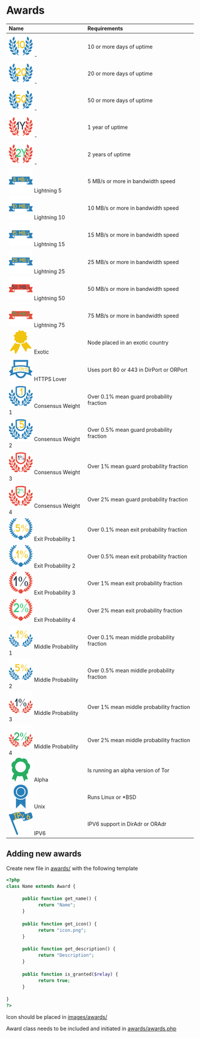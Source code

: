 # Awards

| Name | Requirements
| :--- | :-----
| ![Red Diamond](images/rewards/10_days_uptime.png) - | 10 or more days of uptime
| ![Blue Diamond](images/rewards/20_days_uptime.png) - | 20 or more days of uptime
| ![Blue Diamond](images/rewards/50_days_uptime.png) - | 50 or more days of uptime
| ![Blue Diamond](images/rewards/1_year_uptime.png) - | 1 year of uptime
| ![Blue Diamond](images/rewards/2_year_uptime.png) - | 2 years of uptime
| ![Lightning 1](images/rewards/5_mb_speed.png) Lightning 5 | 5 MB/s or more in bandwidth speed
| ![Lightning 10](images/rewards/10_mb_speed.png) Lightning 10 | 10 MB/s or more in bandwidth speed
| ![Lightning 15](images/rewards/15_mb_speed.png) Lightning 15 | 15 MB/s or more in bandwidth speed
| ![Lightning 25](images/rewards/25_mb_speed.png) Lightning 25 | 25 MB/s or more in bandwidth speed
| ![Lightning 50](images/rewards/50_mb_speed.png) Lightning 50 | 50 MB/s or more in bandwidth speed
| ![Lightning 75](images/rewards/75_mb_speed.png) Lightning 75 | 75 MB/s or more in bandwidth speed
| ![Exotic](images/rewards/exotic.png) Exotic | Node placed in an exotic country
| ![HTTPS Lover](images/rewards/https_lover.png) HTTPS Lover | Uses port 80 or 443 in DirPort or ORPort
| ![Guard Probability 1](images/rewards/guard_prob_1.png) Consensus Weight 1 | Over 0.1% mean guard probability fraction
| ![Guard Probability 2](images/rewards/guard_prob_2.png) Consensus Weight 2 | Over 0.5% mean guard probability fraction
| ![Guard Probability 3](images/rewards/guard_prob_3.png) Consensus Weight 3 | Over 1% mean guard probability fraction
| ![Guard Probability 4](images/rewards/guard_prob_4.png) Consensus Weight 4 | Over 2% mean guard probability fraction
| ![Exit Probability 1](images/rewards/exit_prob_1.png) Exit Probability 1 | Over 0.1% mean exit probability fraction
| ![Exit Probability 2](images/rewards/exit_prob_2.png) Exit Probability 2 | Over 0.5% mean exit probability fraction
| ![Exit Probability 3](images/rewards/exit_prob_3.png) Exit Probability 3 | Over 1% mean exit probability fraction
| ![Exit Probability 4](images/rewards/exit_prob_4.png) Exit Probability 4 | Over 2% mean exit probability fraction
| ![Middle Probability 1](images/rewards/middle_prob_1.png) Middle Probability 1 | Over 0.1% mean middle probability fraction
| ![Middle Probability 2](images/rewards/middle_prob_2.png) Middle Probability 2 | Over 0.5% mean middle probability fraction
| ![Middle Probability 3](images/rewards/middle_prob_3.png) Middle Probability 3 | Over 1% mean middle probability fraction
| ![Middle Probability 4](images/rewards/middle_prob_4.png) Middle Probability 4 | Over 2% mean middle probability fraction
| ![Alpha](images/rewards/alpha.png) Alpha | Is running an alpha version of Tor
| ![Unix](images/rewards/linux.png) Unix | Runs Linux or *BSD 
| ![IPV6](images/rewards/IPv6.png) IPV6 | IPV6 support in DirAdr or ORAdr

## Adding new awards

Create new file in [awards/](awards/) with the following template

```php
<?php
class Name extends Award {

      public function get_name() {
            return "Name";
      }

      public function get_icon() {
            return "icon.png";
      }

      public function get_description() {
            return "Description";
      }

      public function is_granted($relay) {
            return true;
      }

}
?>
```

Icon should be placed in [images/awards/](images/awards/)

Award class needs to be included and initiated in [awards/awards.php](awards/awards.php)
